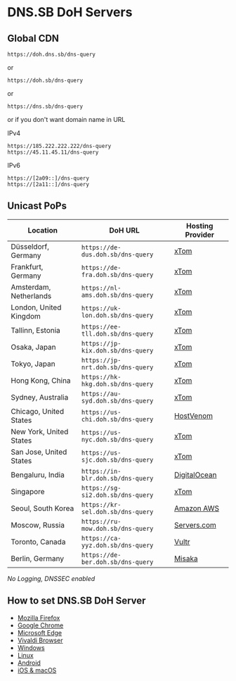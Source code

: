 # DNS.SB DoH Servers

## Global CDN


`https://doh.dns.sb/dns-query`

or

`https://doh.sb/dns-query`

or

`https://dns.sb/dns-query`

or if you don't want domain name in URL

IPv4

```
https://185.222.222.222/dns-query
https://45.11.45.11/dns-query
```

IPv6

```
https://[2a09::]/dns-query
https://[2a11::]/dns-query
```

## Unicast PoPs

| Location                   | DoH URL                            | Hosting Provider                           |
| -------------------------- | ---------------------------------- | ------------------------------------------ |
| Düsseldorf, Germany        | `https://de-dus.doh.sb/dns-query`  | [xTom](https://xtom.com/)                  |
| Frankfurt, Germany         | `https://de-fra.doh.sb/dns-query`  | [xTom](https://xtom.com/)                  |
| Amsterdam, Netherlands     | `https://nl-ams.doh.sb/dns-query`  | [xTom](https://xtom.com/)                  |
| London, United Kingdom     | `https://uk-lon.doh.sb/dns-query`  | [xTom](https://xtom.com/)                  |
| Tallinn, Estonia           | `https://ee-tll.doh.sb/dns-query`  | [xTom](https://xtom.com/)                  |
| Osaka, Japan               | `https://jp-kix.doh.sb/dns-query`  | [xTom](https://xtom.com/)                  |
| Tokyo, Japan               | `https://jp-nrt.doh.sb/dns-query`  | [xTom](https://xtom.com/)                  |
| Hong Kong, China           | `https://hk-hkg.doh.sb/dns-query`  | [xTom](https://xtom.com/)                  |
| Sydney, Australia          | `https://au-syd.doh.sb/dns-query`  | [xTom](https://xtom.com/)                  |
| Chicago, United States     | `https://us-chi.doh.sb/dns-query`  | [HostVenom](https://xt.om/hostvenom)       |
| New York, United States    | `https://us-nyc.doh.sb/dns-query`  | [xTom](https://xtom.com/)                  |
| San Jose, United States    | `https://us-sjc.doh.sb/dns-query`  | [xTom](https://xtom.com/)                  |
| Bengaluru, India           | `https://in-blr.doh.sb/dns-query`  | [DigitalOcean](https://xt.om/digitalocean) |
| Singapore                  | `https://sg-si2.doh.sb/dns-query`  | [xTom](https://xtom.com/)                  |
| Seoul, South Korea         | `https://kr-sel.doh.sb/dns-query`  | [Amazon AWS](https://aws.amazon.com/)      |
| Moscow, Russia             | `https://ru-mow.doh.sb/dns-query`  | [Servers.com](https://xt.om/serverscom)    |
| Toronto, Canada            | `https://ca-yyz.doh.sb/dns-query`  | [Vultr](https://xt.om/vultr)               |
| Berlin, Germany            | `https://de-ber.doh.sb/dns-query`  | [Misaka](https://misaka.io/)               |

*No Logging, DNSSEC enabled*

## How to set DNS.SB DoH Server

- [Mozilla Firefox](https://dns.sb/guide/doh/firefox/)
- [Google Chrome](https://dns.sb/guide/doh/chrome/)
- [Microsoft Edge](https://dns.sb/guide/doh/edge/)
- [Vivaldi Browser](https://dns.sb/doh/vivaldi/)
- [Windows](https://dns.sb/guide/doh/windows/)
- [Linux](https://dns.sb/guide/doh/linux/)
- [Android](https://dns.sb/guide/doh/android/)
- [iOS & macOS](https://dns.sb/guide/doh/apple/)
